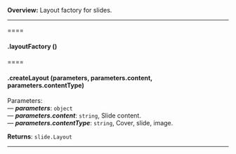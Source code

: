 **Overview:** Layout factory for slides.
* * *


====
#### .layoutFactory () 




====
#### .createLayout (parameters, parameters.content, parameters.contentType) 

Parameters:<br>
— ***parameters***: `object`<br>
— ***parameters.content***: `string`, Slide content.<br>
— ***parameters.contentType***: `string`, Cover, slide, image.<br>

**Returns**: `slide.Layout`




* * *




